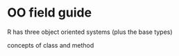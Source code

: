OO field guide
=====

R has three object oriented systems (plus the base types)

concepts of class and method

